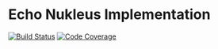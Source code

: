 # Echo Nukleus Implementation

[![Build Status][build-status-image]][build-status]
[![Code Coverage][code-coverage-image]][code-coverage]

[build-status-image]: https://travis-ci.org/reaktivity/nukleus-echo.java.svg?branch=develop
[build-status]: https://travis-ci.org/reaktivity/nukleus-echo.java
[code-coverage-image]: https://codecov.io/gh/reaktivity/nukleus-echo.java/branch/develop/graph/badge.svg
[code-coverage]: https://codecov.io/gh/reaktivity/nukleus-echo.java
